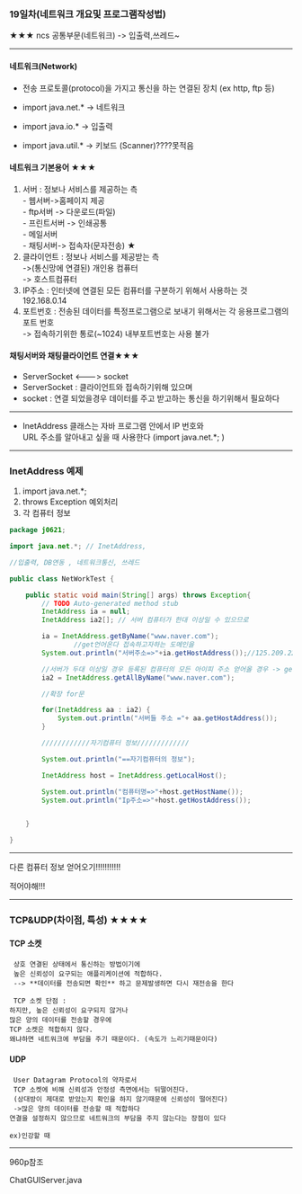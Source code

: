 ### 19일차(네트워크 개요및 프로그램작성법)

★★★ ncs 공통부문(네트워크) -> 입출력,쓰레드~

---

#### 네트워크(Network)

-	전송 프로토콜(protocol)을 가지고 통신을 하는 연결된 장치 (ex http, ftp 등)

-	import java.net.* -> 네트워크

-	import java.io.* -> 입출력

-	import java.util.* -> 키보드 (Scanner)????못적음

#### 네트워크 기본용어 ★★★

1.	서버 : 정보나 서비스를 제공하는 측<br> - 웹서버->홈페이지 제공 <br> - ftp서버 -> 다운로드(파일) <br> - 프린트서버 -> 인쇄공통<br> - 메일서버 <br> - 채팅서버-> 접속자(문자전송) ★
2.	클라이언트 : 정보나 서비스를 제공받는 측 <br> ->(통신망에 연결된) 개인용 컴퓨터<br>-> 호스트컴퓨터
3.	IP주소 : 인터넷에 연결된 모든 컴퓨터를 구분하기 위해서 사용하는 것<br>192.168.0.14
4.	포트번호 : 전송된 데이터를 특정프로그램으로 보내기 위해서는 각 응용프로그램의 포트 번호<br>-> 접속하기위한 통로(~1024) 내부포트번호는 사용 불가

#### 채팅서버와 채팅클라이언트 연결★★★

-	ServerSocket <---> socket
-	ServerSocket : 클라이언트와 접속하기위해 있으며
-	socket : 연결 되었을경우 데이터를 주고 받고하는 통신을 하기위해서 필요하다

---

-	InetAddress 클래스는 자바 프로그램 안에서 IP 번호와 <br>URL 주소를 알아내고 싶을 때 사용한다 (import java.net.*; )

---

### InetAddress 예제

1.	import java.net.*;
2.	throws Exception 예외처리
3.	각 컴퓨터 정보

```java
package j0621;

import java.net.*; // InetAddress,

//입출력, DB연동 , 네트워크통신, 쓰레드

public class NetWorkTest {

    public static void main(String[] args) throws Exception{
        // TODO Auto-generated method stub
        InetAddress ia = null;
        InetAddress ia2[]; // 서버 컴퓨터가 한대 이상일 수 있으므로

        ia = InetAddress.getByName("www.naver.com");
                //get언어온다 접속하고자하는 도메인을
        System.out.println("서버주소=>"+ia.getHostAddress());//125.209.222.142

        //서버가 두대 이상일 경우 등록된 컴퓨터의 모든 아이피 주소 얻어올 경우 -> getAllByName
        ia2 = InetAddress.getAllByName("www.naver.com");

        //확장 for문

        for(InetAddress aa : ia2) {
            System.out.println("서버들 주소 ="+ aa.getHostAddress());
        }

        ////////////자기컴퓨터 정보/////////////

        System.out.println("==자기컴퓨터의 정보");

        InetAddress host = InetAddress.getLocalHost();

        System.out.println("컴퓨터명=>"+host.getHostName());
        System.out.println("Ip주소=>"+host.getHostAddress());


    }

}
```

---

다른 컴퓨터 정보 얻어오기!!!!!!!!!!!

적어야해!!!

---

### TCP&UDP(차이점, 특성) ★★★★

#### TCP 소켓

```
 상호 연결된 상태에서 통신하는 방법이기에
 높은 신뢰성이 요구되는 애플리케이션에 적합하다.
 --> **데이터를 전송되면 확인** 하고 문제발생하면 다시 재전송을 한다

 TCP 소켓 단점 :
하지만, 높은 신뢰성이 요구되지 않거나
많은 양의 데이터를 전송할 경우에
TCP 소켓은 적합하지 않다.
왜냐하면 네트워크에 부담을 주기 때문이다. (속도가 느리기때문이다)
```

#### UDP

```
 User Datagram Protocol의 약자로서
 TCP 소켓에 비해 신뢰성과 안정성 측면에서는 뒤떨어진다.
 (상대방이 제대로 받았는지 확인을 하지 않기때문에 신뢰성이 떨어진다)
 ->많은 양의 데이터를 전송할 때 적합하다
연결을 설정하지 않으므로 네트워크의 부담을 주지 않는다는 장점이 있다

ex)인강할 때

```

---

960p참조

ChatGUIServer.java

```java

```
